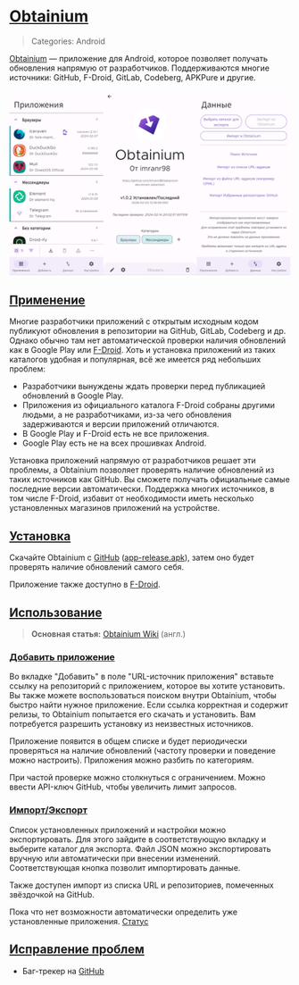 # [Obtainium](#obtainium)
> Categories: Android

[Obtainium](https://github.com/ImranR98/Obtainium#readme) — приложение для
Android, которое позволяет получать обновления напрямую от разработчиков.
Поддерживаются многие источники: GitHub, F-Droid, GitLab, Codeberg, APKPure и
другие.

![Obtainium](/media/obtainium.png)

## [Применение](#utilization)

Многие разработчики приложений с открытым исходным кодом публикуют обновления в
репозитории на GitHub, GitLab, Codeberg и др. Однако обычно там нет
автоматической проверки наличия обновлений как в Google Play или
[F-Droid](/wiki/f-droid). Хоть и установка приложений из таких каталогов
удобная и популярная, всё же имеется ряд небольших проблем:

- Разработчики вынуждены ждать проверки перед публикацией обновлений в Google
Play.
- Приложения из официального каталога F-Droid собраны другими людьми, а не
разработчиками, из-за чего обновления задерживаются и версии приложений
отличаются.
- В Google Play и F-Droid есть не все приложения.
- Google Play есть не на всех прошивках Android.

Установка приложений напрямую от разработчиков решает эти проблемы, а Obtainium
позволяет проверять наличие обновлений из таких источников как GitHub. Вы
сможете получать официальные самые последние версии автоматически. Поддержка
многих источников, в том числе F-Droid, избавит от необходимости иметь несколько
установленных магазинов приложений на устройстве.

## [Установка](#installation)

Скачайте Obtainium с
[GitHub](https://github.com/ImranR98/Obtainium/releases/latest)
([app-release.apk](https://github.com/ImranR98/Obtainium/releases/latest/download/app-release.apk)),
затем оно будет проверять наличие обновлений самого себя.

Приложение также доступно в
[F-Droid](https://f-droid.org/packages/dev.imranr.obtainium.fdroid).

## [Использование](#usage)

> **Основная статья:**
[Obtainium Wiki](https://github.com/ImranR98/Obtainium/wiki) (англ.)

### [Добавить приложение](#add-app)

Во вкладке "Добавить" в поле "URL-источник приложения" вставьте ссылку на
репозиторий с приложением, которое вы хотите установить. Вы также можете
воспользоваться поиском внутри Obtainium, чтобы быстро найти нужное приложение.
Если ссылка корректная и содержит релизы, то Obtainium попытается его скачать и
установить. Вам потребуется разрешить установку из неизвестных источников.

Приложение появится в общем списке и будет периодически проверяться на наличие
обновлений (частоту проверки и поведение можно настроить). Приложения можно
разбить по категориям.

При частой проверке можно столкнуться с ограничением. Можно ввести API-ключ
GitHub, чтобы увеличить лимит запросов.

### [Импорт/Экспорт](#importexport)

Список установленных приложений и настройки можно экспортировать. Для этого
зайдите в соответствующую вкладку и выберите каталог для экспорта. Файл JSON
можно экспортировать вручную или автоматически при внесении изменений.
Соответствующая кнопка позволит импортировать данные.

Также доступен импорт из списка URL и репозиториев, помеченных звёздочкой на
GitHub.

Пока что нет возможности автоматически определить уже установленные приложения.
[Статус](https://github.com/ImranR98/Obtainium/issues/163)

## [Исправление проблем](#troubleshooting)

- Баг-трекер на [GitHub](https://github.com/ImranR98/Obtainium/issues)
